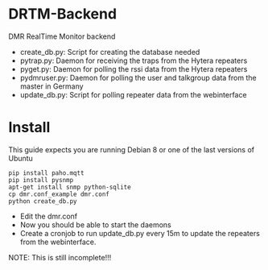 # DRTM-Backend
DMR RealTime Monitor backend

* create_db.py: Script for creating the database needed
* pytrap.py: Daemon for receiving the traps from the Hytera repeaters
* pyget.py: Daemon for polling the rssi data from the Hytera repeaters
* pydmruser.py: Daemon for polling the user and talkgroup data from the master in Germany
* update_db.py: Script for polling repeater data from the webinterface

# Install
This guide expects you are running Debian 8 or one of the last versions of Ubuntu
```
pip install paho.mqtt
pip install pysnmp
apt-get install snmp python-sqlite
cp dmr.conf_example dmr.conf
python create_db.py
```
* Edit the dmr.conf
* Now you should be able to start the daemons
* Create a cronjob to run update_db.py every 15m to update the repeaters from the webinterface.

NOTE: This is still incomplete!!!
